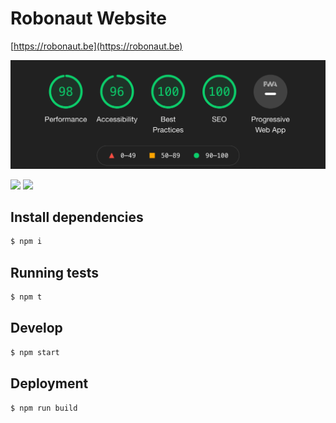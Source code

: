 # Robonaut Website

[https://robonaut.be](https://robonaut.be)

![](./pagespeed.png)

![](https://circleci.com/gh/robonaut/robonaut.be.svg?style=shield)
![](https://img.shields.io/github/languages/top/robonaut/robonaut.be)


## Install dependencies

```sh
$ npm i
```

## Running tests
```sh
$ npm t
```

## Develop

```sh
$ npm start
```

## Deployment

```sh
$ npm run build
```
